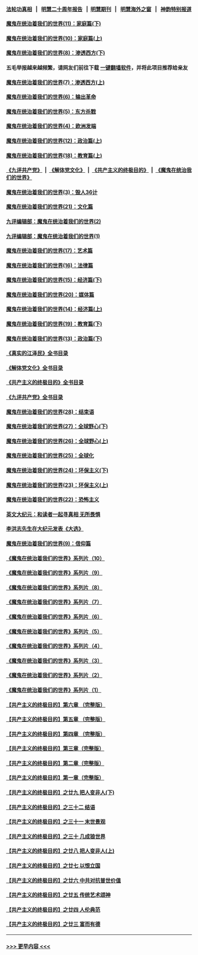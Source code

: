 #### [法轮功真相](https://github.com/gfw-breaker/truth/blob/master/README.md?t=0) &nbsp;&nbsp;|&nbsp;&nbsp; [明慧二十周年报告](https://github.com/gfw-breaker/mh-reports/blob/master/README.md?t=0) &nbsp;&nbsp;|&nbsp;&nbsp;[明慧期刊](https://github.com/gfw-breaker/mh-qikan) &nbsp;&nbsp;|&nbsp;&nbsp; [明慧海外之窗](https://github.com/gfw-breaker/mh-news/blob/master/README.md?t=0) &nbsp;&nbsp;|&nbsp;&nbsp; [神韵特别报道](https://github.com/gfw-breaker/mh-news/blob/master/shenyun.md?t=0)
#### [魔鬼在统治着我们的世界(11)：家庭篇(下)](../pages/nsc422/n10440961.md?t=12120801) 
#### [魔鬼在统治着我们的世界(10)：家庭篇(上)](../pages/nsc422/n10435448.md?t=12120801) 
#### [魔鬼在统治着我们的世界(8)：渗透西方(下)](../pages/nsc422/n10429603.md?t=12120801) 
#### 五毛举报越来越频繁，请网友们前往下载 [一键翻墙软件](https://github.com/gfw-breaker/ssr-accounts)，并将此项目推荐给亲友
#### [魔鬼在统治着我们的世界(7)：渗透西方(上)](../pages/nsc422/n10426013.md?t=12120801) 
#### [魔鬼在统治着我们的世界(6)：输出革命](../pages/nsc422/n10421536.md?t=12120801) 
#### [魔鬼在统治着我们的世界(5)：东方杀戮](../pages/nsc422/n10417707.md?t=12120801) 
#### [魔鬼在统治着我们的世界(4)：欧洲发端](../pages/nsc422/n10414890.md?t=12120801) 
#### [魔鬼在统治着我们的世界(12)：政治篇(上)](../pages/nsc422/n10444576.md?t=12120801) 
#### [魔鬼在统治着我们的世界(18)：教育篇(上)](../pages/nsc422/n10526970.md?t=12120801) 
#### [《九评共产党》](https://github.com/begood0513/9ping.md/blob/master/README.md) &nbsp;|&nbsp; [《解体党文化》](../../../../jtdwh.md/blob/master/README.md)  &nbsp;|&nbsp; [《共产主义的终极目的》](../../../../gczydzjmd.md/blob/master/README.md) &nbsp;|&nbsp; [《魔鬼在统治我们的世界》](../../../../mgztzwmdsj.md/blob/master/README.md) 
#### [魔鬼在统治着我们的世界(3)：毁人36计](../pages/nsc422/n10411583.md?t=12120801) 
#### [魔鬼在统治着我们的世界(21)：文化篇](../pages/nsc422/n10597706.md?t=12120801) 
#### [九评编辑部：魔鬼在统治着我们的世界(2)](../pages/nsc422/n10410036.md?t=12120801) 
#### [九评编辑部：魔鬼在统治着我们的世界(1)](../pages/nsc422/n10406825.md?t=12120801) 
#### [魔鬼在统治着我们的世界(17)：艺术篇](../pages/nsc422/n10499093.md?t=12120801) 
#### [魔鬼在统治着我们的世界(16)：法律篇](../pages/nsc422/n10485969.md?t=12120801) 
#### [魔鬼在统治着我们的世界(15)：经济篇(下)](../pages/nsc422/n10469975.md?t=12120801) 
#### [魔鬼在统治着我们的世界(20)：媒体篇](../pages/nsc422/n10586579.md?t=12120801) 
#### [魔鬼在统治着我们的世界(14)：经济篇(上)](../pages/nsc422/n10457370.md?t=12120801) 
#### [魔鬼在统治着我们的世界(19)：教育篇(下)](../pages/nsc422/n10564808.md?t=12120801) 
#### [魔鬼在统治着我们的世界(13)：政治篇(下)](../pages/nsc422/n10448270.md?t=12120801) 
#### [《真实的江泽民》全书目录](../pages/nsc422/n13721399.md?t=12120801) 
#### [《解体党文化》全书目录](../pages/nsc422/n13721157.md?t=12120801) 
#### [《共产主义的终极目的》全书目录](../pages/nsc422/n13721048.md?t=12120801) 
#### [《九评共产党》全书目录](../pages/nsc422/n13708085.md?t=12120801) 
#### [魔鬼在统治着我们的世界(28)：结束语](../pages/nsc422/n10936246.md?t=12120801) 
#### [魔鬼在统治着我们的世界(27)：全球野心(下)](../pages/nsc422/n10928319.md?t=12120801) 
#### [魔鬼在统治着我们的世界(26)：全球野心(上)](../pages/nsc422/n10900318.md?t=12120801) 
#### [魔鬼在统治着我们的世界(25)：全球化](../pages/nsc422/n10788205.md?t=12120801) 
#### [魔鬼在统治着我们的世界(24)：环保主义(下)](../pages/nsc422/n10695307.md?t=12120801) 
#### [魔鬼在统治着我们的世界(23)：环保主义(上)](../pages/nsc422/n10688613.md?t=12120801) 
#### [魔鬼在统治着我们的世界(22)：恐怖主义](../pages/nsc422/n10614727.md?t=12120801) 
#### [英文大纪元：和读者一起寻真相 无所畏惧](../pages/nsc422/n12542027.md?t=12120801) 
#### [李洪志先生在大纪元发表《大选》](../pages/nsc422/n12534746.md?t=12120801) 
#### [魔鬼在统治着我们的世界(9)：信仰篇](../pages/nsc422/n10432159.md?t=12120801) 
#### [《魔鬼在统治着我们的世界》系列片（10）](../pages/nsc422/n12292670.md?t=12120801) 
#### [《魔鬼在统治着我们的世界》系列片（9）](../pages/nsc422/n12290859.md?t=12120801) 
#### [《魔鬼在统治着我们的世界》系列片（8）](../pages/nsc422/n12287445.md?t=12120801) 
#### [《魔鬼在统治着我们的世界》系列片（7）](../pages/nsc422/n12283425.md?t=12120801) 
#### [《魔鬼在统治着我们的世界》系列片（6）](../pages/nsc422/n12282314.md?t=12120801) 
#### [《魔鬼在统治着我们的世界》系列片（5）](../pages/nsc422/n12281419.md?t=12120801) 
#### [《魔鬼在统治着我们的世界》系列片（4）](../pages/nsc422/n12274024.md?t=12120801) 
#### [《魔鬼在统治着我们的世界》系列片（3）](../pages/nsc422/n12271322.md?t=12120801) 
#### [《魔鬼在统治着我们的世界》系列片（2）](../pages/nsc422/n12269049.md?t=12120801) 
#### [《魔鬼在统治着我们的世界》系列片（1）](../pages/nsc422/n12267575.md?t=12120801) 
#### [【共产主义的终极目的】第六章 （完整版）](../pages/nsc422/n11428913.md?t=12120801) 
#### [【共产主义的终极目的】第五章 （完整版）](../pages/nsc422/n11428912.md?t=12120801) 
#### [【共产主义的终极目的】第四章 （完整版）](../pages/nsc422/n11428907.md?t=12120801) 
#### [【共产主义的终极目的】第三章（完整版）](../pages/nsc422/n11428848.md?t=12120801) 
#### [【共产主义的终极目的】第二章（完整版）](../pages/nsc422/n11428831.md?t=12120801) 
#### [【共产主义的终极目的】第一章（完整版）](../pages/nsc422/n11417651.md?t=12120801) 
#### [【共产主义的终极目的】之廿九 把人变非人(下)](../pages/nsc422/n11344140.md?t=12120801) 
#### [【共产主义的终极目的】之三十二 结语](../pages/nsc422/n11360535.md?t=12120801) 
#### [【共产主义的终极目的】之三十一 末世景观](../pages/nsc422/n11351129.md?t=12120801) 
#### [【共产主义的终极目的】之三十 几成狼世界](../pages/nsc422/n11348280.md?t=12120801) 
#### [【共产主义的终极目的】之廿八 把人变非人(上)](../pages/nsc422/n11340492.md?t=12120801) 
#### [【共产主义的终极目的】之廿七 以恨立国](../pages/nsc422/n11336944.md?t=12120801) 
#### [【共产主义的终极目的】之廿六 中共对抗普世价值](../pages/nsc422/n11324785.md?t=12120801) 
#### [【共产主义的终极目的】之廿五 传统艺术颂神](../pages/nsc422/n11296396.md?t=12120801) 
#### [【共产主义的终极目的】之廿四 人伦典范](../pages/nsc422/n11296397.md?t=12120801) 
#### [【共产主义的终极目的】之廿三 富而有德](../pages/nsc422/n11283598.md?t=12120801) 

----
#### [ >>> 更早内容 <<< ](../indexes/nsc422-earlier.md)

